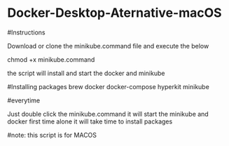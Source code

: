 # Docker-Desktop-Aternative-macOS



#Instructions

Download or clone the minikube.command file and execute the below

chmod +x minikube.command

the script will install and start the docker and minikube


#Installing packages
brew
docker
docker-compose
hyperkit
minikube

#everytime 

Just double click the minikube.command it will start the minikube and docker first time alone it will take time to install packages

#note: this script is for MACOS
